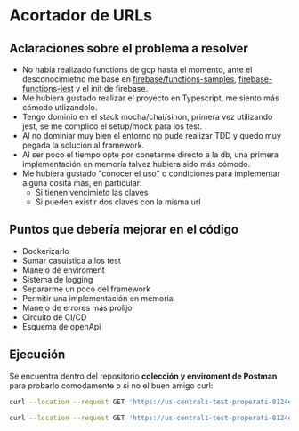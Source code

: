 # Acortador de URLs

## Aclaraciones sobre el problema a resolver

- No había realizado functions de gcp hasta el momento, ante el desconocimietno me base en [firebase/functions-samples](https://github.com/firebase/functions-samples/tree/master/quickstarts/uppercase/functions), [firebase-functions-jest](https://github.com/jedfonner/firebase-functions-jest) y el init de firebase.
- Me hubiera gustado realizar el proyecto en Typescript, me siento más cómodo utlizandolo.
- Tengo dominio en el stack mocha/chai/sinon, primera vez utilizando jest, se me complico el setup/mock para los test.
- Al no dominiar muy bien el entorno no pude realizar TDD y quedo muy pegada la solución al framework.
- Al ser poco el tiempo opte por conetarme directo a la db, una primera implementación en memoría talvez hubiera sido más cómodo.
- Me hubiera gustado "conocer el uso" o condiciones para implementar alguna cosita más, en particular:
  - Si tienen vencimieto las claves
  - Si pueden existir dos claves con la misma url

## Puntos que debería mejorar en el código

- Dockerizarlo
- Sumar casuistica a los test
- Manejo de enviroment
- Sistema de logging
- Separarme un poco del framework
- Permitir una implementación en memoria
- Manejo de errores más prolijo
- Circuito de CI/CD
- Esquema de openApi

## Ejecución


 Se encuentra dentro del repositorio **colección y enviroment de Postman** para probarlo comodamente o si no el buen amigo curl:

``` bash
curl --location --request GET 'https://us-central1-test-properati-8124e.cloudfunctions.net/clipUrl?url=https://www.google.com/'
```

``` bash
curl --location --request GET 'https://us-central1-test-properati-8124e.cloudfunctions.net/goTo/?key=8UFmBb'
```

